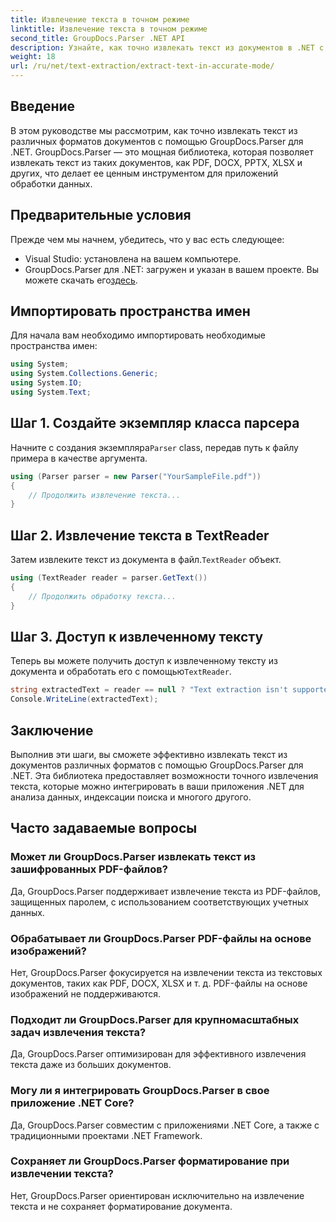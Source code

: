 ```yaml
---
title: Извлечение текста в точном режиме
linktitle: Извлечение текста в точном режиме
second_title: GroupDocs.Parser .NET API
description: Узнайте, как точно извлекать текст из документов в .NET с помощью GroupDocs.Parser для бесперебойной обработки данных.
weight: 18
url: /ru/net/text-extraction/extract-text-in-accurate-mode/
---
```

## Введение
В этом руководстве мы рассмотрим, как точно извлекать текст из различных форматов документов с помощью GroupDocs.Parser для .NET. GroupDocs.Parser — это мощная библиотека, которая позволяет извлекать текст из таких документов, как PDF, DOCX, PPTX, XLSX и других, что делает ее ценным инструментом для приложений обработки данных.
## Предварительные условия
Прежде чем мы начнем, убедитесь, что у вас есть следующее:
- Visual Studio: установлена на вашем компьютере.
-  GroupDocs.Parser для .NET: загружен и указан в вашем проекте. Вы можете скачать его[здесь](https://releases.groupdocs.com/parser/net/).

## Импортировать пространства имен
Для начала вам необходимо импортировать необходимые пространства имен:
```csharp
using System;
using System.Collections.Generic;
using System.IO;
using System.Text;
```
## Шаг 1. Создайте экземпляр класса парсера
 Начните с создания экземпляра`Parser` class, передав путь к файлу примера в качестве аргумента.
```csharp
using (Parser parser = new Parser("YourSampleFile.pdf"))
{
    // Продолжить извлечение текста...
}
```
## Шаг 2. Извлечение текста в TextReader
 Затем извлеките текст из документа в файл.`TextReader` объект.
```csharp
using (TextReader reader = parser.GetText())
{
    // Продолжить обработку текста...
}
```
## Шаг 3. Доступ к извлеченному тексту
 Теперь вы можете получить доступ к извлеченному тексту из документа и обработать его с помощью`TextReader`.
```csharp
string extractedText = reader == null ? "Text extraction isn't supported" : reader.ReadToEnd();
Console.WriteLine(extractedText);
```

## Заключение
Выполнив эти шаги, вы сможете эффективно извлекать текст из документов различных форматов с помощью GroupDocs.Parser для .NET. Эта библиотека предоставляет возможности точного извлечения текста, которые можно интегрировать в ваши приложения .NET для анализа данных, индексации поиска и многого другого.

## Часто задаваемые вопросы
### Может ли GroupDocs.Parser извлекать текст из зашифрованных PDF-файлов?
Да, GroupDocs.Parser поддерживает извлечение текста из PDF-файлов, защищенных паролем, с использованием соответствующих учетных данных.
### Обрабатывает ли GroupDocs.Parser PDF-файлы на основе изображений?
Нет, GroupDocs.Parser фокусируется на извлечении текста из текстовых документов, таких как PDF, DOCX, XLSX и т. д. PDF-файлы на основе изображений не поддерживаются.
### Подходит ли GroupDocs.Parser для крупномасштабных задач извлечения текста?
Да, GroupDocs.Parser оптимизирован для эффективного извлечения текста даже из больших документов.
### Могу ли я интегрировать GroupDocs.Parser в свое приложение .NET Core?
Да, GroupDocs.Parser совместим с приложениями .NET Core, а также с традиционными проектами .NET Framework.
### Сохраняет ли GroupDocs.Parser форматирование при извлечении текста?
Нет, GroupDocs.Parser ориентирован исключительно на извлечение текста и не сохраняет форматирование документа.